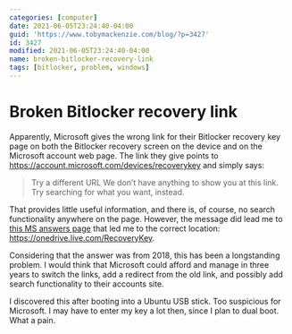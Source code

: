 ```yaml
---
categories: [computer]
date: 2021-06-05T23:24:40-04:00
guid: 'https://www.tobymackenzie.com/blog/?p=3427'
id: 3427
modified: 2021-06-05T23:24:40-04:00
name: broken-bitlocker-recovery-link
tags: [bitlocker, problem, windows]
---
```


Broken Bitlocker recovery link
==============================

Apparently, Microsoft gives the wrong link for their Bitlocker recovery key page on both the Bitlocker recovery screen on the device and on the Microsoft account web page.<!--more-->  The link they give points to <https://account.microsoft.com/devices/recoverykey> and simply says:

> Try a different URL
> We don’t have anything to show you at this link. Try searching for what you want, instead.

That provides little useful information, and there is, of course, no search functionality anywhere on the page.  However, the message did lead me to [this MS answers page](https://answers.microsoft.com/en-us/windows/forum/windows_10-security/bitlocker-recovery-key-not-accessible-on-microsoft/2acf2cb6-d27a-4cf5-9a66-9a09f2ecb7da) that led me to the correct location: <https://onedrive.live.com/RecoveryKey>.

Considering that the answer was from 2018, this has been a longstanding problem.  I would think that Microsoft could afford and manage in three years to switch the links, add a redirect from the old link, and possibly add search functionality to their accounts site.

I discovered this after booting into a Ubuntu USB stick.  Too suspicious for Microsoft.  I may have to enter my key a lot then, since I plan to dual boot.  What a pain.
